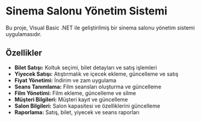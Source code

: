 # Sinema Salonu Yönetim Sistemi

Bu proje, Visual Basic .NET ile geliştirilmiş bir sinema salonu yönetim sistemi uygulamasıdır.  

## Özellikler

- **Bilet Satışı:** Koltuk seçimi, bilet detayları ve satış işlemleri  
- **Yiyecek Satışı:** Atıştırmalık ve içecek ekleme, güncelleme ve satış  
- **Fiyat Yönetimi:** İndirim ve zam uygulama  
- **Seans Tanımlama:** Film seansları oluşturma ve güncelleme  
- **Film Yönetimi:** Film ekleme, güncelleme ve silme  
- **Müşteri Bilgileri:** Müşteri kayıt ve güncelleme  
- **Salon Bilgileri:** Salon kapasitesi ve özelliklerini güncelleme  
- **Raporlama:** Satış, bilet, yiyecek ve seans raporları  
